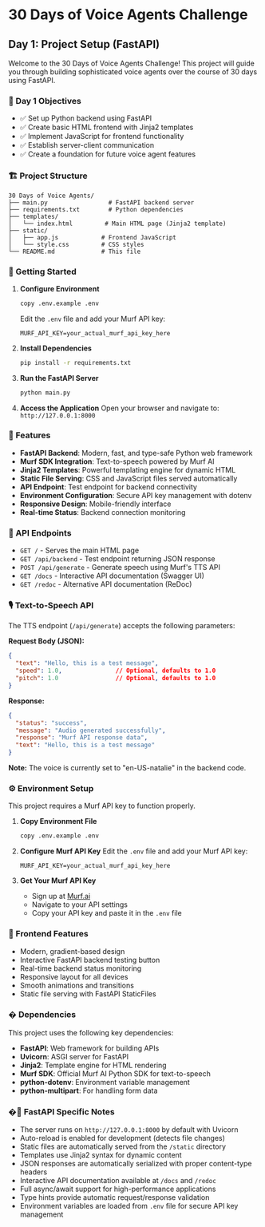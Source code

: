 # 30 Days of Voice Agents Challenge

## Day 1: Project Setup (FastAPI)

Welcome to the 30 Days of Voice Agents Challenge! This project will guide you through building sophisticated voice agents over the course of 30 days using FastAPI.

### 🎯 Day 1 Objectives

- ✅ Set up Python backend using FastAPI
- ✅ Create basic HTML frontend with Jinja2 templates
- ✅ Implement JavaScript for frontend functionality
- ✅ Establish server-client communication
- ✅ Create a foundation for future voice agent features

### 🏗️ Project Structure

```
30 Days of Voice Agents/
├── main.py                 # FastAPI backend server
├── requirements.txt        # Python dependencies
├── templates/
│   └── index.html         # Main HTML page (Jinja2 template)
├── static/
│   ├── app.js            # Frontend JavaScript
│   └── style.css         # CSS styles
└── README.md             # This file
```

### 🚀 Getting Started

1. **Configure Environment**
   ```bash
   copy .env.example .env
   ```
   Edit the `.env` file and add your Murf API key:
   ```
   MURF_API_KEY=your_actual_murf_api_key_here
   ```

2. **Install Dependencies**
   ```bash
   pip install -r requirements.txt
   ```

3. **Run the FastAPI Server**
   ```bash
   python main.py
   ```

4. **Access the Application**
   Open your browser and navigate to: `http://127.0.0.1:8000`

### 🔧 Features

- **FastAPI Backend**: Modern, fast, and type-safe Python web framework
- **Murf SDK Integration**: Text-to-speech powered by Murf AI
- **Jinja2 Templates**: Powerful templating engine for dynamic HTML
- **Static File Serving**: CSS and JavaScript files served automatically
- **API Endpoint**: Test endpoint for backend connectivity
- **Environment Configuration**: Secure API key management with dotenv
- **Responsive Design**: Mobile-friendly interface
- **Real-time Status**: Backend connection monitoring

### 📡 API Endpoints

- `GET /` - Serves the main HTML page
- `GET /api/backend` - Test endpoint returning JSON response
- `POST /api/generate` - Generate speech using Murf's TTS API
- `GET /docs` - Interactive API documentation (Swagger UI)
- `GET /redoc` - Alternative API documentation (ReDoc)

### 🎙️ Text-to-Speech API

The TTS endpoint (`/api/generate`) accepts the following parameters:

**Request Body (JSON):**
```json
{
  "text": "Hello, this is a test message",
  "speed": 1.0,               // Optional, defaults to 1.0
  "pitch": 1.0                // Optional, defaults to 1.0
}
```

**Response:**
```json
{
  "status": "success",
  "message": "Audio generated successfully",
  "response": "Murf API response data",
  "text": "Hello, this is a test message"
}
```

**Note:** The voice is currently set to "en-US-natalie" in the backend code.

### ⚙️ Environment Setup

This project requires a Murf API key to function properly.

1. **Copy Environment File**
   ```bash
   copy .env.example .env
   ```

2. **Configure Murf API Key**
   Edit the `.env` file and add your Murf API key:
   ```
   MURF_API_KEY=your_actual_murf_api_key_here
   ```

3. **Get Your Murf API Key**
   - Sign up at [Murf.ai](https://murf.ai)
   - Navigate to your API settings
   - Copy your API key and paste it in the `.env` file

### 🎨 Frontend Features

- Modern, gradient-based design
- Interactive FastAPI backend testing button
- Real-time backend status monitoring
- Responsive layout for all devices
- Smooth animations and transitions
- Static file serving with FastAPI StaticFiles

### � Dependencies

This project uses the following key dependencies:

- **FastAPI**: Web framework for building APIs
- **Uvicorn**: ASGI server for FastAPI
- **Jinja2**: Template engine for HTML rendering
- **Murf SDK**: Official Murf AI Python SDK for text-to-speech
- **python-dotenv**: Environment variable management
- **python-multipart**: For handling form data

### �📝 FastAPI Specific Notes

- The server runs on `http://127.0.0.1:8000` by default with Uvicorn
- Auto-reload is enabled for development (detects file changes)
- Static files are automatically served from the `/static` directory
- Templates use Jinja2 syntax for dynamic content
- JSON responses are automatically serialized with proper content-type headers
- Interactive API documentation available at `/docs` and `/redoc`
- Full async/await support for high-performance applications
- Type hints provide automatic request/response validation
- Environment variables are loaded from `.env` file for secure API key management